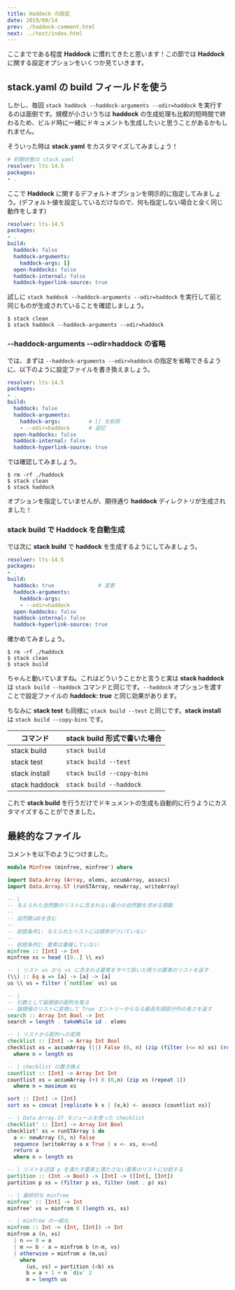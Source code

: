 ```yaml
---
title: Haddock の設定
date: 2019/09/14
prev: ./haddock-comment.html
next: ../test/index.html
---
```


ここまでである程度 **Haddock** に慣れてきたと思います！この節では **Haddock** に関する設定オプションをいくつか見ていきます。

## stack.yaml の build フィールドを使う

しかし、毎回 `stack haddock --haddock-arguments --odir=haddock` を実行するのは面倒です。規模が小さいうちは **haddock** の生成処理も比較的短時間で終わるため、ビルド時に一緒にドキュメントも生成したいと思うことがあるかもしれません。

そういった時は **stack.yaml** をカスタマイズしてみましょう！

```yaml
# 初期状態の stack.yaml
resolver: lts-14.5
packages:
- .
```

ここで **Haddock** に関するデフォルトオプションを明示的に指定してみましょう。(デフォルト値を設定しているだけなので、何も指定しない場合と全く同じ動作をします)

```yaml:stack.yaml
resolver: lts-14.5
packages:
- .
build:
  haddock: false
  haddock-arguments:
    haddock-args: []
  open-haddocks: false
  haddock-internal: false
  haddock-hyperlink-source: true
```

試しに `stack haddock --haddock-arguments --odir=haddock` を実行して前と同じものが生成されていることを確認しましょう。

```shell-session
$ stack clean
$ stack haddock --haddock-arguments --odir=haddock
```

### --haddock-arguments --odir=haddock の省略

では、まずは `--haddock-arguments --odir=haddock` の指定を省略できるように、以下のように設定ファイルを書き換えましょう。

```yaml
resolver: lts-14.5
packages:
- .
build:
  haddock: false
  haddock-arguments:
    haddock-args:         # [] を削除
    - --odir=haddock      # 追記
  open-haddocks: false
  haddock-internal: false
  haddock-hyperlink-source: true
```

では確認してみましょう。

```shell-session
$ rm -rf ./haddock
$ stack clean
$ stack haddock
```

オプションを指定していませんが、期待通り **haddock** ディレクトリが生成されました！

### stack build で Haddock を自動生成

では次に **stack build** で **haddock** を生成するようにしてみましょう。

```yaml:stack.yaml
resolver: lts-14.5
packages:
- .
build:
  haddock: true              # 変更
  haddock-arguments:
    haddock-args:
    - --odir=haddock
  open-haddocks: false
  haddock-internal: false
  haddock-hyperlink-source: true
```

確かめてみましょう。

```shell-session
$ rm -rf ./haddock
$ stack clean
$ stack build
```

ちゃんと動いていますね。これはどういうことかと言うと実は **stack haddock** は `stack build --haddock` コマンドと同じです。`--haddock` オプションを渡すことで設定ファイルの **haddock: true** と同じ効果があります。

ちなみに **stack test** も同様に `stack build --test` と同じです。**stack install** は `stack build --copy-bins` です。

コマンド | stack build 形式で書いた場合
--------|--------------------------
stack build | `stack build`
stack test | `stack build --test`
stack install | `stack build --copy-bins`
stack haddock | `stack build --haddock`

これで **stack build** を行うだけでドキュメントの生成も自動的に行うようにカスタマイズすることができました。

## 最終的なファイル

コメントを以下のようにつけました。

```haskell
module Minfree (minfree, minfree') where

import Data.Array (Array, elems, accumArray, assocs)
import Data.Array.ST (runSTArray, newArray, writeArray)

-- |
-- 与えられた自然数のリストに含まれない最小の自然数を求める関数
--
-- 自然数は0を含む
--
-- 前提条件1: 与えられたリストには順序がついていない
--
-- 前提条件2: 要素は重複していない
minfree :: [Int] -> Int
minfree xs = head ([0..] \\ xs)

-- | リスト us から vs に含まれる要素をすべて除いた残りの要素のリストを返す
(\\) :: Eq a => [a] -> [a] -> [a]
us \\ vs = filter (`notElem` vs) us

-- |
-- 引数として論理値の配列を取る
-- 論理値のリストに変換して True エントリーからなる最長先頭部分列の長さを返す
search :: Array Int Bool -> Int
search = length . takeWhile id . elems

-- | リストから配列への変換
checklist :: [Int] -> Array Int Bool
checklist xs = accumArray (||) False (0, n) (zip (filter (<= n) xs) (repeat True))
  where n = length xs

-- | checklist の置き換え
countlist :: [Int] -> Array Int Int
countlist xs = accumArray (+) 0 (0,n) (zip xs (repeat 1))
  where n = maximum xs

sort :: [Int] -> [Int]
sort xs = concat [replicate k x | (x,k) <- assocs (countlist xs)]

-- | Data.Array.ST モジュールを使った checklist
checklist' :: [Int] -> Array Int Bool
checklist' xs = runSTArray $ do
  a <- newArray (0, n) False
  sequence [writeArray a x True | x <- xs, x<=n]
  return a
  where n = length xs

-- | リストを述語 p を満たす要素と満たさない要素のリストに分割する
partition :: (Int -> Bool) -> [Int] -> ([Int], [Int])
partition p xs = (filter p xs, filter (not . p) xs)

-- | 最終的な minfree
minfree' :: [Int] -> Int
minfree' xs = minfrom 0 (length xs, xs)

-- | minfree の一般化
minfrom :: Int -> (Int, [Int]) -> Int
minfrom a (n, xs)
  | n == 0 = a
  | m == b - a = minfrom b (n-m, vs)
  | otherwise = minfrom a (m,us)
    where
      (us, vs) = partition (<b) xs
      b = a + 1 + n `div` 2
      m = length us
```
